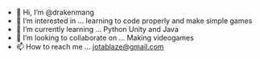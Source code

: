 - 👋 Hi, I’m @drakenmang
- 👀 I’m interested in ... learning to code properly and make simple games
- 🌱 I’m currently learning ... Python Unity and Java
- 💞️ I’m looking to collaborate on ... Making videogames
- 📫 How to reach me ... jotablaze@gmail.com

<!---
drakenmang/drakenmang is a ✨ special ✨ repository because its `README.md` (this file) appears on your GitHub profile.
You can click the Preview link to take a look at your changes.
--->

